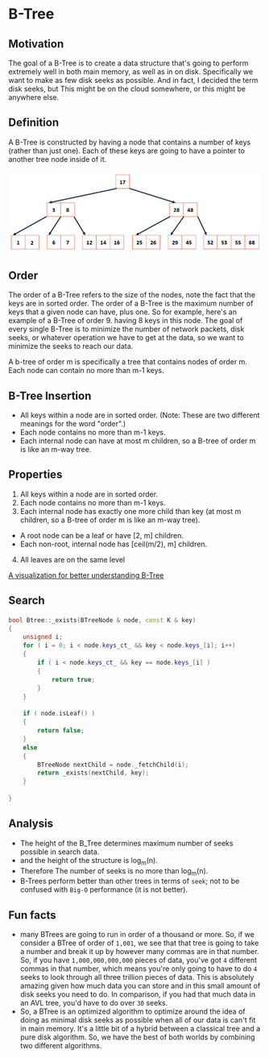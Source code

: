 # B-Tree

## Motivation

The goal of a B-Tree is to create a data structure that's going to perform extremely well in both main memory, as well as in on disk. Specifically we want to make as few disk seeks as possible. And in fact, I decided the term disk seeks, but This might be on the cloud somewhere, or this might be anywhere else. 

## Definition

A B-Tree is constructed by having a node that contains a number of keys (rather than just one). Each of these keys are going to have a pointer to another tree node inside of it.

![](/images/b-tree.png)

## Order
The order of a B-Tree refers to the size of the nodes, note the fact that the keys are in sorted order. The order of a B-Tree is the maximum number of keys that a given node can have, plus one. So for example, here's an example of a B-Tree of order 9. having 8 keys in this node. The goal of every single B-Tree is to minimize the number of network packets, disk seeks, or whatever operation we have to get at the data, so we want to minimize the seeks to reach our data.

A b-tree of order m is specifically a tree that contains nodes of order m. Each node can contain no more than m-1 keys. 

## B-Tree Insertion
- All keys within a node are in sorted order.
(Note: These are two different meanings for the word "order".)
- Each node contains no more than m-1 keys.
- Each internal node can have at most m children,
so a B-tree of order m is like an m-way tree.

## Properties
1. All keys within a node are in sorted order.
2. Each node contains no more than m-1 keys.
3. Each internal node has exactly one more child than key
(at most m children, so a B-tree of order m is like an m-way tree).
- A root node can be a leaf or have [2, m] children.
- Each non-root, internal node has [ceil(m/2), m] children.
4. All leaves are on the same level

[A visualization for better understanding B-Tree](https://www.cs.usfca.edu/~galles/visualization/BTree.html)

## Search
```cpp
bool Btree::_exists(BTreeNode & node, const K & key) 
{
    unsigned i;
    for ( i = 0; i < node.keys_ct_ && key < node.keys_[i]; i++) 
    { 
        if ( i < node.keys_ct_ && key == node.keys_[i] ) 
        {
            return true;
        }
    }

    if ( node.isLeaf() ) 
    {
        return false;
    } 
    else 
    {
        BTreeNode nextChild = node._fetchChild(i);
        return _exists(nextChild, key);
    }
    
}
```

## Analysis

- The height of the B_Tree determines maximum number of seeks possible in search data.
- and the height of the structure is log<sub>m</sub>(n).
- Therefore The number of seeks is no more than log<sub>m</sub>(n).
- B-Trees perform better than other trees in terms of `seek`; not to be confused with `Big-O` performance (it is not better).

## Fun facts
-  many BTrees are going to run in order of a thousand or more. So, if we consider a BTree of order of `1,001`, we see that that tree is going to take a number and break it up by however many commas are in that number. So, if you have `1,000,000,000,000` pieces of data, you've got `4` different commas in that number, which means you're only going to have to do `4` seeks to look through all three trillion pieces of data. This is absolutely amazing given how much data you can store and in this small amount of disk seeks you need to do. In comparison, if you had that much data in an AVL tree, you'd have to do over `30` seeks.
- So, a BTree is an optimized algorithm to optimize around the idea of doing as minimal disk seeks as possible when all of our data is can't fit in main memory. It's a little bit of a hybrid between a classical tree and a pure disk algorithm. So, we have the best of both worlds by combining two different algorithms.
